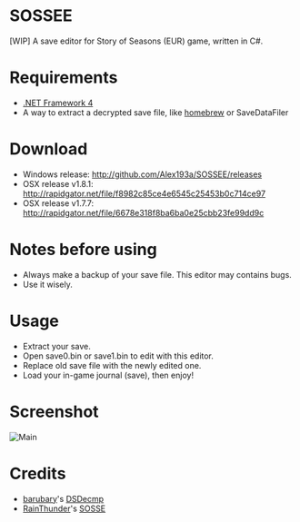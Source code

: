 # SOSSEE
[WIP] A save editor for Story of Seasons (EUR) game, written in C#.

Requirements
===============
* [.NET Framework 4](http://www.microsoft.com/en-US/download/details.aspx?id=17718)
* A way to extract a decrypted save file, like [homebrew](http://smealum.github.io/3ds/)
or SaveDataFiler

Download
==========
* Windows release: http://github.com/Alex193a/SOSSEE/releases
* OSX release v1.8.1: http://rapidgator.net/file/f8982c85ce4e6545c25453b0c714ce97
* OSX release v1.7.7: http://rapidgator.net/file/6678e318f8ba6ba0e25cbb23fe99dd9c

Notes before using
==================
* Always make a backup of your save file. This editor may contains bugs.
* Use it wisely.

Usage
=====
* Extract your save.
* Open save0.bin or save1.bin to edit with this editor.
* Replace old save file with the newly edited one.
* Load your in-game journal (save), then enjoy!

Screenshot
==========
![Main](http://i.imgur.com/APZ82ak.png)

Credits
=======
* [barubary](https://github.com/Barubary)'s [DSDecmp](https://github.com/Barubary/dsdecmp)
* [RainThunder](https://github.com/RainThunder)'s [SOSSE](https://github.com/RainThunder/SOSSE)
